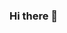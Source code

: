 ### Hi there 👋

<!--
**mehdin13/mehdin13** is a ✨ _special_ ✨ repository because its `README.md` (this file) appears on your GitHub profile.

# 💫 About Me:
iOS Engineer with more than 10 years of experience developing software and managing software development teams. I’ve spent most of my career leading iOS development. <br>Currently at NcodeStudio, i work in a core team that focuses on making other engineers work easier.<br>When not in the office I'm probably in the mountains hiking, backcountry hiking or road trips.<br>


## 🌐 Socials:
[![Instagram](https://img.shields.io/badge/Instagram-%23E4405F.svg?logo=Instagram&logoColor=white)](https://instagram.com/mehdin13) [![LinkedIn](https://img.shields.io/badge/LinkedIn-%230077B5.svg?logo=linkedin&logoColor=white)](https://linkedin.com/in/https://www.linkedin.com/in/mehdi-negahban) [![Medium](https://img.shields.io/badge/Medium-12100E?logo=medium&logoColor=white)](https://medium.com/@mehdin13) [![Stack Overflow](https://img.shields.io/badge/-Stackoverflow-FE7A16?logo=stack-overflow&logoColor=white)](https://stackoverflow.com/users/mehdin13) [![Twitter](https://img.shields.io/badge/Twitter-%231DA1F2.svg?logo=Twitter&logoColor=white)](https://twitter.com/@mehdin13) 

# 💻 Tech Stack:
![Swift](https://img.shields.io/badge/swift-F54A2A?style=for-the-badge&logo=swift&logoColor=white) ![Sketch](https://img.shields.io/badge/Sketch-FFB387?style=for-the-badge&logo=sketch&logoColor=black) ![LINUX](https://img.shields.io/badge/Linux-FCC624?style=for-the-badge&logo=linux&logoColor=black) ![Trello](https://img.shields.io/badge/Trello-%23026AA7.svg?style=for-the-badge&logo=Trello&logoColor=white) ![SQLite](https://img.shields.io/badge/sqlite-%2307405e.svg?style=for-the-badge&logo=sqlite&logoColor=white) ![Realm](https://img.shields.io/badge/Realm-39477F?style=for-the-badge&logo=realm&logoColor=white) ![Nginx](https://img.shields.io/badge/nginx-%23009639.svg?style=for-the-badge&logo=nginx&logoColor=white) ![Jenkins](https://img.shields.io/badge/jenkins-%232C5263.svg?style=for-the-badge&logo=jenkins&logoColor=white) ![Socket.io](https://img.shields.io/badge/Socket.io-black?style=for-the-badge&logo=socket.io&badgeColor=010101) ![IOS](https://img.shields.io/badge/IOS-%2320232a.svg?style=for-the-badge&logo=apple&logoColor=white) ![AWS](https://img.shields.io/badge/AWS-%23FF9900.svg?style=for-the-badge&logo=amazon-aws&logoColor=white) ![Cloudflare](https://img.shields.io/badge/Cloudflare-F38020?style=for-the-badge&logo=Cloudflare&logoColor=white)
# 📊 GitHub Stats:
![](https://github-readme-stats.vercel.app/api?username=mehdin13&theme=midnight-purple&hide_border=false&include_all_commits=true&count_private=true)<br/>
![](https://github-readme-streak-stats.herokuapp.com/?user=mehdin13&theme=midnight-purple&hide_border=false)<br/>
![](https://github-readme-stats.vercel.app/api/top-langs/?username=mehdin13&theme=midnight-purple&hide_border=false&include_all_commits=true&count_private=true&layout=compact)

## 🐦 Latest Tweet
[![](https://gtce.itsvg.in/api?username=@mehdin13)](https://github.com/VishwaGauravIn/github-twitter-card-embed)

---
[![](https://visitcount.itsvg.in/api?id=mehdin13&icon=0&color=0)](https://visitcount.itsvg.in)

  ## 💰 You can help me by Donating
  [![BuyMeACoffee](https://img.shields.io/badge/Buy%20Me%20a%20Coffee-ffdd00?style=for-the-badge&logo=buy-me-a-coffee&logoColor=black)](https://buymeacoffee.com/mehdin13) [![Patreon](https://img.shields.io/badge/Patreon-F96854?style=for-the-badge&logo=patreon&logoColor=white)](https://patreon.com/Mehdin13) 

  
<!-- Proudly created with GPRM ( https://gprm.itsvg.in ) -->
